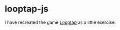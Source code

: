 # looptap-js

I have recreated the game [Looptap](https://github.com/vasanthv/looptap) as a little exercise.